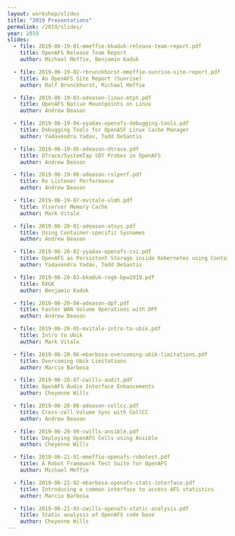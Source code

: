 ```yaml
---
layout: workshop/slides
title: "2019 Presentations"
permalink: /2019/slides/
year: 2019
slides:
  - file: 2019-06-19-01-mmeffie-bkaduk-release-team-report.pdf
    title: OpenAFS Release Team Report
    author: Michael Meffie, Benjamin Kaduk

  - file: 2019-06-19-02-rbrunckhorst-mmeffie-sunrise-site-report.pdf
    title: An OpenAFS Site Report (Sunrise)
    author: Ralf Brunckhorst, Michael Meffie

  - file: 2019-06-19-03-adeason-linux-mtpt.pdf
    title: OpenAFS Native Mountpoints on Linux
    author: Andrew Deason

  - file: 2019-06-19-04-yyadav-openafs-debugging-tools.pdf
    title: Debugging Tools for OpenASF Linux Cache Manager
    author: Yadavendra Yadav, Todd DeSantis

  - file: 2019-06-19-05-adeason-dtrace.pdf
    title: DTrace/SystemTap SDT Probes in OpenAFS
    author: Andrew Deason

  - file: 2019-06-19-06-adeason-rxlperf.pdf
    title: Rx Listener Performance
    author: Andrew Deason

  - file: 2019-06-19-07-mvitale-vlmh.pdf
    title: Vlserver Memory Cache
    author: Mark Vitale

  - file: 2019-06-20-01-adeason-atsys.pdf
    title: Using Container-specific Sysnames
    author: Andrew Deason

  - file: 2019-06-20-02-yyadav-openafs-csi.pdf
    title: OpenAFS as Persistent Storage inside Kebernetes using Container Storage Interface plugin for OpenAFS
    author: Yadavendra Yadav, Todd DeSantis

  - file: 2019-06-20-03-bkaduk-rxgk-bpw2019.pdf
    title: RXGK
    author: Benjamin Kaduk

  - file: 2019-06-20-04-adeason-dpf.pdf
    title: Faster WAN Volume Operations with DPF
    author: Andrew Deason

  - file: 2019-06-20-05-mvitale-intro-to-ubik.pdf
    title: Intro to Ubik
    author: Mark Vitale

  - file: 2019-06-20-06-mbarbosa-overcoming-ubik-limitations.pdf
    title: Overcoming Ubik Limitations
    author: Marcio Barbosa

  - file: 2019-06-20-07-cwills-audit.pdf
    title: OpenAFS Audie Interface Enhancements
    author: Cheyenne Wills

  - file: 2019-06-20-08-adeason-cellcc.pdf
    title: Cross-cell Volume Sync with CellCC
    author: Andrew Deason

  - file: 2019-06-20-09-cwills-ansible.pdf
    title: Deploying OpenAFS Cells using Ansible
    author: Cheyenne Wills

  - file: 2019-06-21-01-mmeffie-openafs-robotest.pdf
    title: A Robot Framework Test Suite for OpenAFS
    author: Michael Meffie

  - file: 2019-06-21-02-mbarbosa-openafs-stats-interface.pdf
    title: Introducing a common interface to access AFS statistics
    author: Marcio Barbosa

  - file: 2019-06-21-03-cwills-openafs-static-analysis.pdf
    title: Static analysis of OpenAFS code base
    author: Cheyenne Wills
---
```

